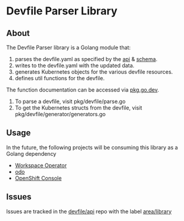 # Devfile Parser Library

## About

The Devfile Parser library is a Golang module that:
1. parses the devfile.yaml as specified by the [api](https://devfile.github.io/devfile/api-reference.html) & [schema](https://github.com/devfile/api/tree/master/schemas/latest).
2. writes to the devfile.yaml with the updated data.
3. generates Kubernetes objects for the various devfile resources.
4. defines util functions for the devfile.

The function documentation can be accessed via [pkg.go.dev](https://pkg.go.dev/github.com/maysunfaisal/parser). 
1. To parse a devfile, visit pkg/devfile/parse.go
2. To get the Kubernetes structs from the devfile, visit pkg/devfile/generator/generators.go

## Usage

In the future, the following projects will be consuming this library as a Golang dependency

* [Workspace Operator](https://github.com/devfile/devworkspace-operator)
* [odo](https://github.com/openshift/odo)
* [OpenShift Console](https://github.com/openshift/console)

## Issues

Issues are tracked in the [devfile/api](https://github.com/devfile/api) repo with the label [area/library](https://github.com/devfile/api/issues?q=is%3Aopen+is%3Aissue+label%3Aarea%2Flibrary) 